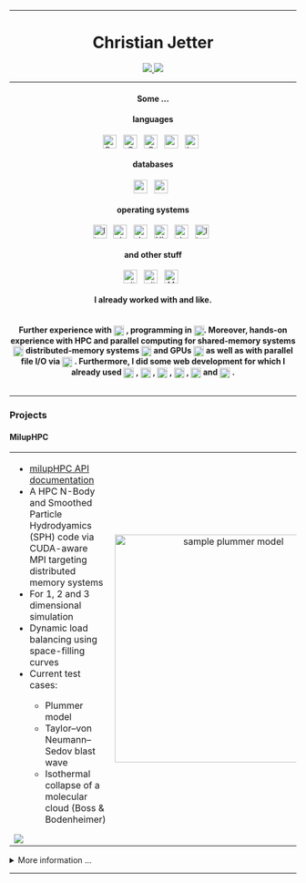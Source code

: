 
-------

<div align="center">

<h1> Christian Jetter </h1>

</div>

<p align="center">
	<a href="https://github.com/Christisn-J">
		<img src="https://img.shields.io/badge/-GitHub-000?style=for-the-badge&logo=Github&logoColor=white"/>
	</a>
	<a href="https://www.xing.com/profile/Christian_Jetter3/">
		<img src=["https://static.xingcdn.com/og-cover-image.png"/>
	</a>
</p>

<!--
<div align="center">
<br>
Currently finishing my master's degree in physics at the <a href="https://uni-tuebingen.de/fakultaeten/mathematisch-naturwissenschaftliche-fakultaet/fachbereiche/physik/institute/astronomie-und-astrophysik/computational-physics/willkommen/">University of Tübingen</a>.
</br>
</div>
-->




-------

<div align="center">
<h4> Some ... </h4>
</div>

<div align="center">
<h4> languages </h4>
</div>

<div align="center">
<p>
<img src="https://img.shields.io/badge/C++-00599C?style=for-the-badge&logo=cplusplus&logoColor=white" alt="C++" align="center" height="24"/>&nbsp;&nbsp;
<img src="https://img.shields.io/badge/C-A8B9CC?style=for-the-badge&logo=c&logoColor=white" alt="C" align="center" height="24"/>&nbsp;&nbsp;
<img src="https://img.shields.io/badge/CUDA-76B900?style=for-the-badge&logo=nvidia&logoColor=white" alt="C" align="center" height="24"/>&nbsp;&nbsp;
<img src="https://img.shields.io/badge/python%20-%2314354C.svg?&style=for-the-badge&logo=python&logoColor=white" alt="python" align="center" height="24"/>&nbsp;&nbsp;
<img src="https://img.shields.io/badge/shell_script%20-%23121011.svg?&style=for-the-badge&logo=gnu-bash&logoColor=white" alt="bash" align="center" height="24"/>&nbsp;&nbsp;
</p>
</div>

<div align="center">
<h4> databases </h4>
</div>

<div align="center">
<p>
<img src="https://img.shields.io/badge/MariaDB-003545?style=for-the-badge&logo=mariadb&logoColor=white" alt="mysql" align="center" height="24"/>&nbsp;&nbsp;
<img src="https://img.shields.io/badge/PostgreSQL-4169E1?style=for-the-badge&logo=postgresql&logoColor=white" alt="mysql" align="center" height="24"/>&nbsp;&nbsp;
</p>
</div>

<div align="center">
<h4> operating systems </h4>
</div>

<div align="center">
<p>
<img src="https://img.shields.io/badge/Linux-FCC624?style=for-the-badge&logo=linux&logoColor=black" alt="linux" align="center" height="24"/>&nbsp;&nbsp;
<img src="https://img.shields.io/badge/(-FCC624?style=for-the-badge&logo=&logoColor=white" alt="(" align="center" height="24"/>&nbsp;&nbsp;
<img src="https://img.shields.io/badge/Debian-A81D33?style=for-the-badge&logo=debian&logoColor=white" alt="debian" align="center" height="24"/>&nbsp;&nbsp;
<img src="https://img.shields.io/badge/Ubuntu-E95420?style=for-the-badge&logo=ubuntu&logoColor=white" alt="Ubuntu" align="center" height="24"/>&nbsp;&nbsp;
<img src="https://img.shields.io/badge/)-FCC624?style=for-the-badge&logo=&logoColor=white" alt=")" align="center" height="24"/>&nbsp;&nbsp;
<img src="https://img.shields.io/badge/MacOS-000000?style=for-the-badge&logo=macos&logoColor=white" alt="linux" align="center" height="24"/>&nbsp;&nbsp;
</p>
</div>

<div align="center">
<h4> and other stuff </h4>
</div>

<div align="center">
<p>
<img src="https://img.shields.io/badge/git-F05032?style=for-the-badge&logo=git&logoColor=white" alt="git" align="center" height="24"/>&nbsp;&nbsp;
<img src="https://img.shields.io/badge/latex-008080?style=for-the-badge&logo=latex&logoColor=white" alt="git" align="center" height="24"/>&nbsp;&nbsp;
<img src="https://img.shields.io/badge/Markdown-000000?style=for-the-badge&logo=markdown&logoColor=white" alt="Markdown" align="center" height="24"/>&nbsp;&nbsp;
</p>
</div>

<div align="center">
<h4> I already worked with and like. </h4>
</div>

<div align="center">
<br>
<b>Further experience with </b> <img src="https://img.shields.io/badge/Windows-0078D6?style=for-the-badge&logo=windows&logoColor=white" alt="Windows" align="center" height="18"/> <b>, programming in </b> <img src="https://img.shields.io/badge/matlab-b25422?style=for-the-badge&logo=Matlab&logoColor=white" alt="Matlab" align="center" height="18"/><b>. Moreover, hands-on experience with HPC and parallel computing for shared-memory systems </b> <img src="https://img.shields.io/badge/openmp-282828?style=for-the-badge&logo=&logoColor=white" alt="OpenMP" align="center" height="18"/> <b> distributed-memory systems </b> <img src="https://img.shields.io/badge/MPI-282828?style=for-the-badge&logo=&logoColor=white" alt="MPI"  align="center" height="18"/> <b> and GPUs </b> <img src="https://img.shields.io/badge/CUDA-76B900?style=for-the-badge&logo=nvidia&logoColor=white" alt="CUDA" align="center" height="18"/> <b> as well as with parallel file I/O via </b> <img src="https://img.shields.io/badge/HDF5-0693e3?style=for-the-badge&logo=&logoColor=white" alt="HDF5" align="center" height="18"/> <b>. Furthermore, I did some web development for which I already used </b> <img src="https://img.shields.io/badge/html5-E34F26?style=for-the-badge&logo=HTML5&logoColor=white" alt="HTML5" align="center" height="18"/> <b>, </b> <img src="https://img.shields.io/badge/CSS3-1572B6?style=for-the-badge&logo=CSS3&logoColor=white" alt="CSS3" align="center" height="18"/> <b>, </b> <img src="https://img.shields.io/badge/javascript-F7DF1E?style=for-the-badge&logo=javascript&logoColor=white" alt="JavaScript" align="center" height="18"/> <b>, </b> <img src="https://img.shields.io/badge/typescript-3178C6?style=for-the-badge&logo=typescript&logoColor=white" alt="TypeScript" align="center" height="18"/> <b>, </b> <img src="https://img.shields.io/badge/Angular-DD0031?style=for-the-badge&logo=Angular&logoColor=white" alt="Angular" align="center" height="18"/> <b> and </b> <img src="https://img.shields.io/badge/PHP-777BB4?style=for-the-badge&logo=PHP&logoColor=white" alt="PHP" align="center" height="18"/> <b>.</b>
</div>

<br>


------------

<h3> Projects </h3>


<h4> MilupHPC </h4>


<table>
  <tr>
    <td valign="top" align="left" width="500">
    <ul>
      <li> <a href="https://michaelst98.github.io/milupHPC/">milupHPC API documentation</a>
      <li>A HPC N-Body and Smoothed Particle Hydrodyamics (SPH) code via CUDA-aware MPI targeting distributed memory systems</li>
      <li>For 1, 2 and 3 dimensional simulation</li>
      <li>Dynamic load balancing using space-filling curves</li>
      <li>Current test cases:</li>
      <ul>
      <li>Plummer model</li>
      <li>Taylor–von Neumann–Sedov blast wave</li>
      <li>Isothermal collapse of a molecular cloud (Boss & Bodenheimer)</li>
	 </ul>
    </ul>
    <a href="https://github.com/MichaelSt98/MilupHPC">
        <img align="center" src="https://github-readme-stats.vercel.app/api/pin/?username=MichaelSt98&repo=MilupHPC" />
      </a>
    </td>
    <td align="center" width="500">
    <img src="gifs/4proc_plummer_dynamic.gif" alt="sample plummer model"  width="400" />
    </td>
  </tr>
</table>


<details>
  <summary>More information ...</summary>
  
This repository aims to implement a **Multi-GPU SPH/NBody algorithm using CUDA aware MPI** by combining ideas from:

* **Single-GPU version inspired/adopted from:**
	* [Miluphcuda](https://github.com/christophmschaefer/miluphcuda) 
	* [An Efficient CUDA Implementation of the Tree-Based Barnes Hut n-Body Algorithm](https://iss.oden.utexas.edu/Publications/Papers/burtscher11.pdf)
	* [Implementation: MichaelSt98/NNS](https://github.com/MichaelSt98/NNS/tree/main/3D/CUDA/CUDA_NBody) CUDA\_NBody
* **Multi-Node (or rather Multi-CPU) version inspired/adopted from:**
	* M. Griebel, S. Knapek, and G. Zumbusch. Numerical Simulation in Molecular Dynamics: Numerics, Algorithms, Parallelization, Applications. 1st. Springer Pub- lishing Company, Incorporated, 2010. isbn: 3642087760
	* [Implementation: MichaelSt98/NNS (branch: MolecularDynamics)](https://github.com/MichaelSt98/NNS/tree/MolecularDynamics/MolecularDynamics/BarnesHutParallel)


* some more samples: each color represents a process, thus a GPU
* **Kepler disk**
	* Kepler disk: four GPUs (hilbert curve)

<img src="gifs/kepler_hilbert_4proc.gif" alt="Plummer"  width="400" />

* **Plummer model**
	* four GPUs with dynamic load balancing every 10th step (top: lebesgue, bottom: hilbert)

<img src="gifs/4proc_plummer_dynamic.gif" alt="Plummer"  width="400" />

* **Taylor–von Neumann–Sedov blast wave**
	* Sedov explosion: one and two GPUs

<img src="gifs/sedov_sample_movie.gif" alt="Sedov"  width="400" />

* **Boss-Bodenheimer: isothermal collapse**
	* one and two GPUs 

<img src="gifs/bb_sample_movie.gif" alt="Boss Bodenheimer"  width="400" />

</details>

------------



<!--
MySQL
<img src="https://img.shields.io/badge/MySQL-4479A1?style=for-the-badge&logo=mysql&logoColor=white" alt="mysql" />&nbsp;&nbsp;

Apache Hadoop
<img src="https://img.shields.io/badge/Apache_Hadoop-66CCFF?style=for-the-badge&logo=apachehadoop&logoColor=white" alt="mysql" />&nbsp;&nbsp;

Linux
<img src="https://img.shields.io/badge/Linux-FCC624?style=for-the-badge&logo=linux&logoColor=black" alt="linux" />&nbsp;&nbsp;

Ubuntu
<img src="https://img.shields.io/badge/Ubuntu-E95420?style=for-the-badge&logo=ubuntu&logoColor=white" alt="Ubuntu" />&nbsp;&nbsp;

Debian
<img src="https://img.shields.io/badge/Debian-A81D33?style=for-the-badge&logo=debian&logoColor=white" alt="debian" />&nbsp;&nbsp;

Macos
<img src="https://img.shields.io/badge/MacOS-000000?style=for-the-badge&logo=macos&logoColor=white" alt="linux" />&nbsp;&nbsp;

Windows
<img src="https://img.shields.io/badge/Windows-0078D6?style=for-the-badge&logo=windows&logoColor=white" alt="Windows" />&nbsp;&nbsp;

C++
<img src="https://img.shields.io/badge/C++-00599C?style=for-the-badge&logo=cplusplus&logoColor=white" alt="C++" />&nbsp;&nbsp;

C
<img src="https://img.shields.io/badge/C-A8B9CC?style=for-the-badge&logo=c&logoColor=white" alt="C" />&nbsp;&nbsp;

CUDA
<img src="https://img.shields.io/badge/CUDA-76B900?style=for-the-badge&logo=nvidia&logoColor=white" alt="C" />&nbsp;&nbsp;

Python
<img src="https://img.shields.io/badge/python%20-%2314354C.svg?&style=for-the-badge&logo=python&logoColor=white" alt="python" />&nbsp;&nbsp;

Shell
<img src="https://img.shields.io/badge/shell_script%20-%23121011.svg?&style=for-the-badge&logo=gnu-bash&logoColor=white" alt="bash" />&nbsp;&nbsp;

Matlab
<img src="https://img.shields.io/badge/matlab-b25422?style=for-the-badge&logo=Matlab&logoColor=white" alt="Matlab" />&nbsp;&nbsp;

CUDA
<img src="https://img.shields.io/badge/CUDA-76B900?style=for-the-badge&logo=nvidia&logoColor=white" alt="C" />&nbsp;&nbsp;

MPI
<img src="https://img.shields.io/badge/MPI-282828?style=for-the-badge&logo=&logoColor=white" alt="MPI" />&nbsp;&nbsp;

OpenMP
<img src="https://img.shields.io/badge/openmp-282828?style=for-the-badge&logo=&logoColor=white" alt="OpenMP" />&nbsp;&nbsp;

VHDL
<img src="https://img.shields.io/badge/VHDL-282828?style=for-the-badge&logo=&logoColor=white" alt="VHDL" />&nbsp;&nbsp;

HDF5
<img src="https://img.shields.io/badge/HDF5-0693e3?style=for-the-badge&logo=&logoColor=white" alt="HDF5" />&nbsp;&nbsp;

HTML5
<img src="https://img.shields.io/badge/html5-E34F26?style=for-the-badge&logo=HTML5&logoColor=white" alt="HTML5" />&nbsp;&nbsp;

CSS3
<img src="https://img.shields.io/badge/CSS3-1572B6?style=for-the-badge&logo=CSS3&logoColor=white" alt="CSS3" />&nbsp;&nbsp;

JavaScript
<img src="https://img.shields.io/badge/javascript-F7DF1E?style=for-the-badge&logo=javascript&logoColor=white" alt="JavaScript" />&nbsp;&nbsp;

TypeScript
<img src="https://img.shields.io/badge/typescript-3178C6?style=for-the-badge&logo=typescript&logoColor=white" alt="TypeScript" />&nbsp;&nbsp;

Angular
<img src="https://img.shields.io/badge/Angular-DD0031?style=for-the-badge&logo=Angular&logoColor=white" alt="Angular" />&nbsp;&nbsp;

PHP
<img src="https://img.shields.io/badge/PHP-777BB4?style=for-the-badge&logo=PHP&logoColor=white" alt="PHP" />&nbsp;&nbsp;

git
<img src="https://img.shields.io/badge/git-F05032?style=for-the-badge&logo=git&logoColor=white" alt="git" />&nbsp;&nbsp;

latex
<img src="https://img.shields.io/badge/latex-008080?style=for-the-badge&logo=latex&logoColor=white" alt="git" />&nbsp;&nbsp;

markdown
<img src="https://img.shields.io/badge/Markdown-000000?style=for-the-badge&logo=markdown&logoColor=white" alt="Markdown" />&nbsp;&nbsp;

Jetbrains
<img src="https://img.shields.io/badge/jetbrains-000000?style=for-the-badge&logo=jetbrains&logoColor=white" alt="git" />&nbsp;&nbsp;

slack
<img src="https://img.shields.io/badge/slack-4A154B?style=for-the-badge&logo=slack&logoColor=white" alt="git" />&nbsp;&nbsp;

GitHub
<img src="https://img.shields.io/badge/-GitHub-000?style=for-the-badge&logo=Github&logoColor=white"/>&nbsp;&nbsp;

Vim
<img src="https://img.shields.io/badge/vim-019733?style=for-the-badge&logo=vim&logoColor=white"/>&nbsp;&nbsp;
-->
